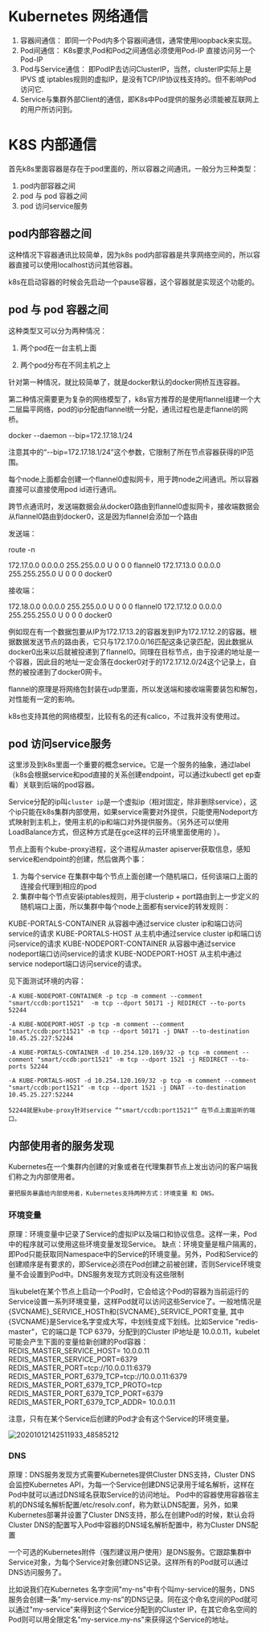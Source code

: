 # Kubernetes 网络通信

1. 容器间通信： 即同一个Pod内多个容器间通信，通常使用loopback来实现。
2. Pod间通信： K8s要求,Pod和Pod之间通信必须使用Pod-IP 直接访问另一个Pod-IP
3. Pod与Service通信： 即PodIP去访问ClusterIP，当然，clusterIP实际上是IPVS 或 iptables规则的虚拟IP，是没有TCP/IP协议栈支持的。但不影响Pod访问它.
4. Service与集群外部Client的通信，即K8s中Pod提供的服务必须能被互联网上的用户所访问到。

# K8S 内部通信

首先k8s里面容器是存在于pod里面的，所以容器之间通讯，一般分为三种类型：

1. pod内部容器之间
2. pod 与 pod 容器之间
3. pod 访问service服务

## pod内部容器之间

这种情况下容器通讯比较简单，因为k8s pod内部容器是共享网络空间的，所以容器直接可以使用localhost访问其他容器。

k8s在启动容器的时候会先启动一个pause容器，这个容器就是实现这个功能的。

## pod 与 pod 容器之间

这种类型又可以分为两种情况：

1. 两个pod在一台主机上面

2. 两个pod分布在不同主机之上

针对第一种情况，就比较简单了，就是docker默认的docker网桥互连容器。

第二种情况需要更为复杂的网络模型了，k8s官方推荐的是使用flannel组建一个大二层扁平网络，pod的ip分配由flannel统一分配，通讯过程也是走flannel的网桥。

docker --daemon --bip=172.17.18.1/24 

注意其中的“--bip=172.17.18.1/24”这个参数，它限制了所在节点容器获得的IP范围。

每个node上面都会创建一个flannel0虚拟网卡，用于跨node之间通讯。所以容器直接可以直接使用pod id进行通讯。

跨节点通讯时，发送端数据会从docker0路由到flannel0虚拟网卡，接收端数据会从flannel0路由到docker0，这是因为flannel会添加一个路由

发送端：

route -n

172.17.0.0    0.0.0.0    255.255.0.0      U  0  0  0   flannel0
172.17.13.0  0.0.0.0    255.255.255.0  U  0  0  0   docker0

接收端：

172.18.0.0    0.0.0.0    255.255.0.0      U  0  0  0  flannel0
172.17.12.0  0.0.0.0    255.255.255.0  U  0  0  0   docker0

例如现在有一个数据包要从IP为172.17.13.2的容器发到IP为172.17.12.2的容器。根据数据发送节点的路由表，它只与172.17.0.0/16匹配这条记录匹配，因此数据从docker0出来以后就被投递到了flannel0。同理在目标节点，由于投递的地址是一个容器，因此目的地址一定会落在docker0对于的172.17.12.0/24这个记录上，自然的被投递到了docker0网卡。

flannel的原理是将网络包封装在udp里面，所以发送端和接收端需要装包和解包，对性能有一定的影响。

k8s也支持其他的网络模型，比较有名的还有calico，不过我并没有使用过。

## pod 访问service服务

这里涉及到k8s里面一个重要的概念service。它是一个服务的抽象，通过label（k8s会根据service和pod直接的关系创建endpoint，可以通过kubectl get ep查看）关联到后端的pod容器。

Service分配的ip叫`cluster ip`是一个虚拟ip（相对固定，除非删除service），这个ip只能在k8s集群内部使用，如果service需要对外提供，只能使用Nodeport方式映射到主机上，使用主机的ip和端口对外提供服务。（另外还可以使用LoadBalance方式，但这种方式是在gce这样的云环境里面使用的 ）。

节点上面有个kube-proxy进程，这个进程从master apiserver获取信息，感知service和endpoint的创建，然后做两个事：

1. 为每个service 在集群中每个节点上面创建一个随机端口，任何该端口上面的连接会代理到相应的pod
2. 集群中每个节点安装iptables规则，用于clusterip + port路由到上一步定义的随机端口上面，所以集群中每个node上面都有service的转发规则：

KUBE-PORTALS-CONTAINER 从容器中通过service cluster ip和端口访问service的请求
KUBE-PORTALS-HOST 从主机中通过service cluster ip和端口访问service的请求
KUBE-NODEPORT-CONTAINER 从容器中通过service nodeport端口访问service的请求
KUBE-NODEPORT-HOST 从主机中通过service nodeport端口访问service的请求。

见下面测试环境的内容：
```
-A KUBE-NODEPORT-CONTAINER -p tcp -m comment --comment "smart/ccdb:port1521"  -m tcp --dport 50171 -j REDIRECT --to-ports 52244

-A KUBE-NODEPORT-HOST -p tcp -m comment --comment "smart/ccdb:port1521" -m tcp --dport 50171 -j DNAT --to-destination 10.45.25.227:52244

-A KUBE-PORTALS-CONTAINER -d 10.254.120.169/32 -p tcp -m comment --comment "smart/ccdb:port1521" -m tcp --dport 1521 -j REDIRECT --to-ports 52244

-A KUBE-PORTALS-HOST -d 10.254.120.169/32 -p tcp -m comment --comment "smart/ccdb:port1521" -m tcp --dport 1521 -j DNAT --to-destination 10.45.25.227:52244

52244就是kube-proxy针对service “"smart/ccdb:port1521"” 在节点上面监听的端口。
```

## 内部使用者的服务发现

Kubernetes在一个集群内创建的对象或者在代理集群节点上发出访问的客户端我们称之为内部使用者。

`要把服务暴露给内部使用者，Kubernetes支持两种方式：环境变量 和 DNS。`

### 环境变量

原理：环境变量中记录了Service的虚拟IP以及端口和协议信息。这样一来，Pod中的程序就可以使用这些环境变量发现Service。
缺点：环境变量是租户隔离的，即Pod只能获取同Namespace中的Service的环境变量。另外，Pod和Service的创建顺序是有要求的，即Service必须在Pod创建之前被创建，否则Service环境变量不会设置到Pod中。DNS服务发现方式则没有这些限制

当kubelet在某个节点上启动一个Pod时，它会给这个Pod的容器为当前运行的Service设置一系列环境变量，这样Pod就可以访问这些Service了。一般地情况是{SVCNAME}_SERVICE_HOSTh和{SVCNAME}_SERVICE_PORT变量, 其中{SVCNAME}是Service名字变成大写，中划线变成下划线。比如Service "redis-master"，它的端口是 TCP  6379，分配到的Cluster IP地址是 10.0.0.11，kubelet可能会产生下面的变量给新创建的Pod容器：
REDIS_MASTER_SERVICE_HOST= 10.0.0.11
REDIS_MASTER_SERVICE_PORT=6379
REDIS_MASTER_PORT=tcp://10.0.0.11:6379
REDIS_MASTER_PORT_6379_TCP=tcp://10.0.0.11:6379
REDIS_MASTER_PORT_6379_TCP_PROTO=tcp
REDIS_MASTER_PORT_6379_TCP_PORT=6379
REDIS_MASTER_PORT_6379_TCP_ADDR= 10.0.0.11

注意，只有在某个Service后创建的Pod才会有这个Service的环境变量。

![20201012142511933_48585212](https://gitee.com/owen2016/pic-hub/raw/master/1606051899_20201122213051822_1265738050.png)

### DNS
原理：DNS服务发现方式需要Kubernetes提供Cluster DNS支持，Cluster DNS会监控Kubernetes API，为每一个Service创建DNS记录用于域名解析，这样在Pod中就可以通过DNS域名获取Service的访问地址。
Pod中的容器使用容器宿主机的DNS域名解析配置/etc/resolv.conf，称为默认DNS配置，另外，如果Kubernetes部署并设置了Cluster DNS支持，那么在创建Pod的时候，默认会将Cluster DNS的配置写入Pod中容器的DNS域名解析配置中，称为Cluster DNS配置

一个可选的Kubernetes附件（强烈建议用户使用）是DNS服务。它跟踪集群中Service对象，为每个Service对象创建DNS记录。这样所有的Pod就可以通过DNS访问服务了。

比如说我们在Kubernetes 名字空间"my-ns"中有个叫my-service的服务，DNS服务会创建一条"my-service.my-ns"的DNS记录。同在这个命名空间的Pod就可以通过"my-service"来得到这个Service分配到的Cluster IP，在其它命名空间的Pod则可以用全限定名"my-service.my-ns"来获得这个Service的地址。